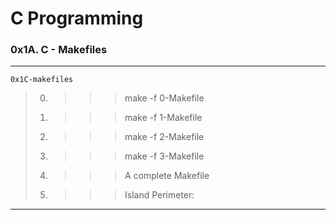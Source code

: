 # C Programming
### 0x1A. C - Makefiles
---
`0x1C-makefiles`
> 0. >>> make -f 0-Makefile
> 1. >>> make -f 1-Makefile
> 2. >>> make -f 2-Makefile
> 3. >>> make -f 3-Makefile
> 4. >>> A complete Makefile
> 5. >>> Island Perimeter:

---
